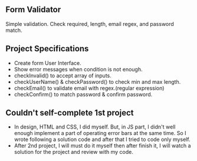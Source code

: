 ## Form Validator 
Simple validation. Check required, length, email regex, and password match.

## Project Specifications

- Create form User Interface.
- Show error messages when condition is not enough.
- checkInvalid() to accept array of inputs.
- checkUserName() & checkPassword() to check min and max length.
- checkEmail() to validate email with regex.(regular expression)
- checkConfirm() to match password & confirm password.

## Couldn't self-complete 1st project
- In design, HTML and CSS, I did myself. But, in JS part, I didn't well enough implement a part of operating error bars 
at the same time. So I wrote following a solution code and after that I tried to code only myself.
- After 2nd project, I will must do it myself then after finish it, I will watch a solution for the project and review with my code.
